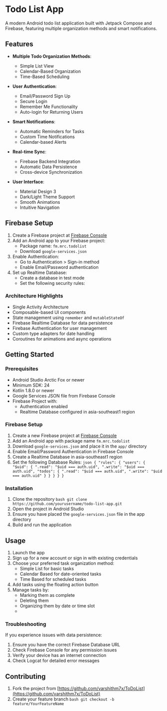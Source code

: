 # Todo List App

A modern Android todo list application built with Jetpack Compose and Firebase, featuring multiple organization methods and smart notifications.

## Features

- **Multiple Todo Organization Methods**:
  - Simple List View
  - Calendar-Based Organization
  - Time-Based Scheduling

- **User Authentication**:
  - Email/Password Sign Up
  - Secure Login
  - Remember Me Functionality
  - Auto-login for Returning Users

- **Smart Notifications**:
  - Automatic Reminders for Tasks
  - Custom Time Notifications
  - Calendar-based Alerts

- **Real-time Sync**:
  - Firebase Backend Integration
  - Automatic Data Persistence
  - Cross-device Synchronization

- **User Interface**:
  - Material Design 3
  - Dark/Light Theme Support
  - Smooth Animations
  - Intuitive Navigation

## Firebase Setup

1. Create a Firebase project at [Firebase Console](https://console.firebase.google.com/)
2. Add an Android app to your Firebase project:
   - Package name: `fm.mrc.todolist`
   - Download `google-services.json`
3. Enable Authentication:
   - Go to Authentication > Sign-in method
   - Enable Email/Password authentication
4. Set up Realtime Database:
   - Create a database in test mode
   - Set the following security rules:


### Architecture Highlights
- Single Activity Architecture
- Composable-based UI components
- State management using `remember` and `mutableStateOf`
- Firebase Realtime Database for data persistence
- Firebase Authentication for user management
- Custom type adapters for date handling
- Coroutines for animations and async operations

## Getting Started

### Prerequisites
- Android Studio Arctic Fox or newer
- Minimum SDK: 24
- Kotlin 1.8.0 or newer
- Google Services JSON file from Firebase Console
- Firebase Project with:
  - Authentication enabled
  - Realtime Database configured in asia-southeast1 region

### Firebase Setup
1. Create a new Firebase project at [Firebase Console](https://console.firebase.google.com/)
2. Add an Android app with package name `fm.mrc.todolist`
3. Download `google-services.json` and place it in the `app/` directory
4. Enable Email/Password Authentication in Firebase Console
5. Create a Realtime Database in asia-southeast1 region
6. Set the following Database Rules:   ```json
   {
     "rules": {
       "users": {
         "$uid": {
           ".read": "$uid === auth.uid",
           ".write": "$uid === auth.uid",
           "todos": {
             ".read": "$uid === auth.uid",
             ".write": "$uid === auth.uid"
           }
         }
       }
     }
   }   ```

### Installation
1. Clone the repository   ```bash
   git clone https://github.com/yourusername/todo-list-app.git   ```
2. Open the project in Android Studio
3. Ensure you have placed the `google-services.json` file in the app directory
4. Build and run the application

## Usage

1. Launch the app
2. Sign up for a new account or sign in with existing credentials
3. Choose your preferred task organization method:
   - Simple List for basic tasks
   - Calendar Based for date-oriented tasks
   - Time Based for scheduled tasks
4. Add tasks using the floating action button
5. Manage tasks by:
   - Marking them as complete
   - Deleting them
   - Organizing them by date or time slot
   - 

### Troubleshooting
If you experience issues with data persistence:
1. Ensure you have the correct Firebase Database URL
2. Check Firebase Console for any permission issues
3. Verify your device has an internet connection
4. Check Logcat for detailed error messages

## Contributing

1. Fork the project from [https://github.com/varshithm7x/ToDoList](https://github.com/varshithm7x/ToDoList)
2. Create your feature branch   ```bash
   git checkout -b feature/YourFeatureName   ```
